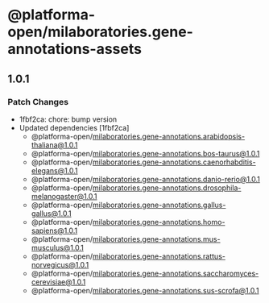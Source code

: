 # @platforma-open/milaboratories.gene-annotations-assets

## 1.0.1

### Patch Changes

- 1fbf2ca: chore: bump version
- Updated dependencies [1fbf2ca]
  - @platforma-open/milaboratories.gene-annotations.arabidopsis-thaliana@1.0.1
  - @platforma-open/milaboratories.gene-annotations.bos-taurus@1.0.1
  - @platforma-open/milaboratories.gene-annotations.caenorhabditis-elegans@1.0.1
  - @platforma-open/milaboratories.gene-annotations.danio-rerio@1.0.1
  - @platforma-open/milaboratories.gene-annotations.drosophila-melanogaster@1.0.1
  - @platforma-open/milaboratories.gene-annotations.gallus-gallus@1.0.1
  - @platforma-open/milaboratories.gene-annotations.homo-sapiens@1.0.1
  - @platforma-open/milaboratories.gene-annotations.mus-musculus@1.0.1
  - @platforma-open/milaboratories.gene-annotations.rattus-norvegicus@1.0.1
  - @platforma-open/milaboratories.gene-annotations.saccharomyces-cerevisiae@1.0.1
  - @platforma-open/milaboratories.gene-annotations.sus-scrofa@1.0.1
